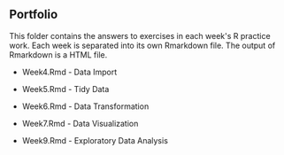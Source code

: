 ## Portfolio

This folder contains the answers to exercises in each week's R practice work. Each week is separated into its own Rmarkdown file. The output of Rmarkdown is a HTML file.

* Week4.Rmd - Data Import

* Week5.Rmd - Tidy Data

* Week6.Rmd - Data Transformation

* Week7.Rmd - Data Visualization

* Week9.Rmd - Exploratory Data Analysis
